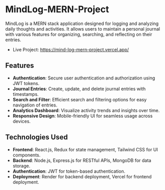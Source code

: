 # MindLog-MERN-Project

MindLog is a MERN stack application designed for logging and analyzing daily thoughts and activities. It allows users to maintain a personal journal with various features for organizing, searching, and reflecting on their entries.
- Live Project: https://mind-log-mern-project.vercel.app/

## Features

- **Authentication**: Secure user authentication and authorization using JWT tokens.
- **Journal Entries**: Create, update, and delete journal entries with timestamps.
- **Search and Filter**: Efficient search and filtering options for easy navigation of entries.
- **Analytics Dashboard**: Visualize activity trends and insights over time.
- **Responsive Design**: Mobile-friendly UI for seamless usage across devices.

## Technologies Used

- **Frontend**: React.js, Redux for state management, Tailwind CSS for UI components.
- **Backend**: Node.js, Express.js for RESTful APIs, MongoDB for data storage.
- **Authentication**: JWT for token-based authentication.
- **Deployment**: Render for backend deployment, Vercel for frontend deployment.
